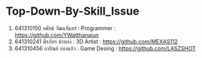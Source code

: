 # Top-Down-By-Skill_Issue
1. 641310150 ยศัทธ์ วัฒนจันทร์ : Programmer : https://github.com/YWatthanajun
2. 641310241 พีรภัทร ม้าทอง : 3D Artist : https://github.com/MEXAS112
3. 641310456 การัณย์ กองแก้ว : Game Desing : https://github.com/LASZSHOT
